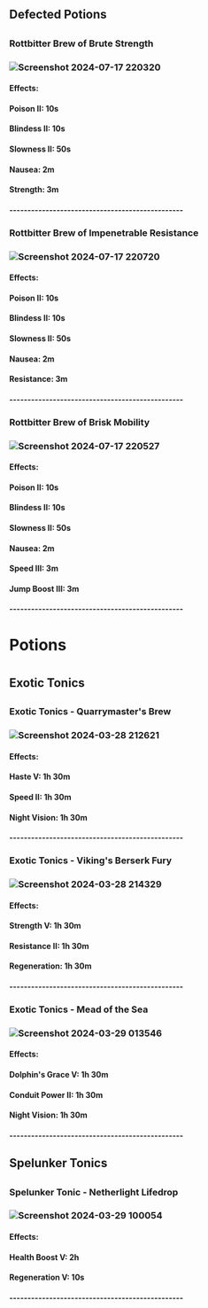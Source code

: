 <h2>Defected Potions<h2>

<h3>Rottbitter Brew of Brute Strength<h3>

![Screenshot 2024-07-17 220320](https://github.com/user-attachments/assets/f6674de8-bd13-47c6-9415-e0e5b9d5b754)

<h4>Effects:<h4>
<h4>Poison II: 10s<h4>
<h4>Blindess II: 10s<h4>
<h4>Slowness II: 50s<h4>
<h4>Nausea: 2m<h4>
<h4>Strength: 3m<h4>
------------------------------------------------
<h3>Rottbitter Brew of Impenetrable Resistance<h3>

![Screenshot 2024-07-17 220720](https://github.com/user-attachments/assets/0dc2f367-bfbc-4f93-add8-e3ec75dad159)

<h4>Effects:<h4>
<h4>Poison II: 10s<h4>
<h4>Blindess II: 10s<h4>
<h4>Slowness II: 50s<h4>
<h4>Nausea: 2m<h4>
<h4>Resistance: 3m<h4>
------------------------------------------------
<h3>Rottbitter Brew of Brisk Mobility<h3>

![Screenshot 2024-07-17 220527](https://github.com/user-attachments/assets/68c992e5-db9b-45de-a60f-59875f5fd8f4)

<h4>Effects:<h4>
<h4>Poison II: 10s<h4>
<h4>Blindess II: 10s<h4>
<h4>Slowness II: 50s<h4>
<h4>Nausea: 2m<h4>
<h4>Speed III: 3m<h4>
<h4>Jump Boost III: 3m<h4>
------------------------------------------------
<h1>Potions<h1>
<h2>Exotic Tonics<h2>

<h3>Exotic Tonics - Quarrymaster's Brew<h3>

![Screenshot 2024-03-28 212621](https://github.com/xillenburg/PyroV2/assets/92593235/ffd1e20c-f373-4bf7-9da7-94f93a4f2084)

<h4>Effects:<h4>
<h4>Haste V: 1h 30m<h4>
<h4>Speed II: 1h 30m<h4>
<h4>Night Vision: 1h 30m<h4>
------------------------------------------------
<h3>Exotic Tonics - Viking's Berserk Fury<h3>

![Screenshot 2024-03-28 214329](https://github.com/xillenburg/PyroV2/assets/92593235/71123ade-cdad-4d6e-bb90-b721336d6e3a)

<h4>Effects:<h4>
<h4>Strength V: 1h 30m<h4>
<h4>Resistance II: 1h 30m<h4>
<h4>Regeneration: 1h 30m<h4>
------------------------------------------------
<h3>Exotic Tonics - Mead of the Sea<h3>

![Screenshot 2024-03-29 013546](https://github.com/xillenburg/PyroV2/assets/92593235/cd801742-e45b-4189-8410-1ba5b5b7bf31)

<h4>Effects:<h4>
<h4>Dolphin's Grace V: 1h 30m<h4>
<h4>Conduit Power II: 1h 30m<h4>
<h4>Night Vision: 1h 30m<h4>
------------------------------------------------
<h2>Spelunker Tonics<h2>

<h3>Spelunker Tonic - Netherlight Lifedrop<h3>

![Screenshot 2024-03-29 100054](https://github.com/xillenburg/PyroV2/assets/92593235/a4b1dc61-1fe0-4bdf-896a-9f818341579a)

<h4>Effects:<h4>
<h4>Health Boost V: 2h<h4>
<h4>Regeneration V: 10s<h4>
------------------------------------------------
